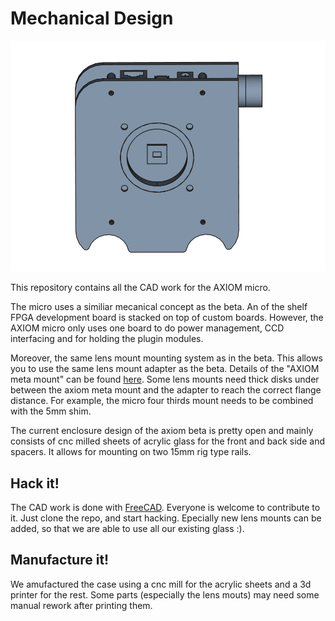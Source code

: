 # Mechanical Design

![preview of the cad model](preview/overview.png)

This repository contains all the CAD work for the AXIOM micro.

The micro uses a similiar mecanical concept as the beta. An of the shelf FPGA development board is stacked
on top of custom boards. However, the AXIOM micro only uses one board to do power management, CCD interfacing and for
holding the plugin modules.

Moreover, the same lens mount mounting system as in the beta. This allows you to use the same lens mount adapter as
the beta. Details of the "AXIOM meta mount" can be found [here](https://wiki.apertus.org/index.php/File:AXIOM-Beta-Full-Enclosure-Main-for-Drawing-Drawing-1.png).
Some lens mounts need thick disks under between the axiom meta mount and the adapter to reach the correct
flange distance. For example, the micro four thirds mount needs to be combined with the 5mm shim. 

The current enclosure design of the axiom beta is pretty open and mainly consists of cnc milled sheets of
acrylic glass for the front and back side and spacers. It allows for mounting on two 15mm rig type rails.

## Hack it!
The CAD work is done with [FreeCAD](https://www.freecadweb.org/). Everyone is welcome to contribute to it.
Just clone the repo, and start hacking. Epecially new lens mounts can be added, so that we are able to use
all our existing glass :).

## Manufacture it!
We amufactured the case using a cnc mill for the acrylic sheets and a 3d printer for the rest.
Some parts  (especially the lens mouts) may need some manual rework after printing them.

